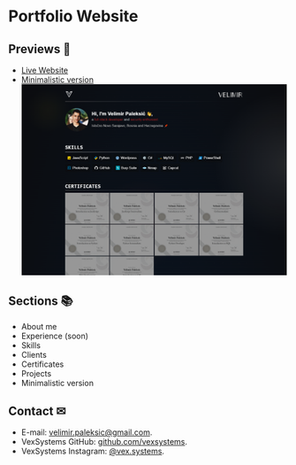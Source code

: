 # Portfolio Website

## **Previews** 👀
- [Live Website](https://velimirpaleksic.github.io/portfolio/)
- [Minimalistic version](https://velimirpaleksic.github.io/portfolio/minimalistic)
![Demo Screenshot](screenshot.png)

## **Sections** 📚
- About me
- Experience (soon)
- Skills
- Clients
- Certificates
- Projects
- Minimalistic version

## **Contact** ✉
- E-mail: [velimir.paleksic@gmail.com](velimir.paleksic@gmail.com).
- VexSystems GitHub: [github.com/vexsystems](https://github.com/vexsystems).
- VexSystems Instagram: [@vex.systems](https://www.instagram.com/vex.systems/).